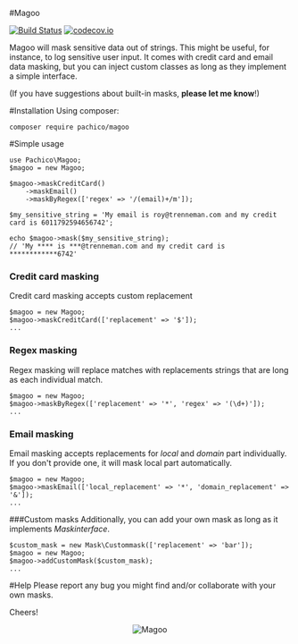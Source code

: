 #Magoo

[![Build Status](https://travis-ci.org/pachico/magoo.svg?branch=master)](https://travis-ci.org/pachico/magoo) [![codecov.io](https://codecov.io/github/pachico/magoo/coverage.svg?branch=master)](https://codecov.io/github/pachico/magoo?branch=master)

Magoo will mask sensitive data out of strings. This might be useful, for instance, to log sensitive user input.
It comes with credit card and email data masking, but you can inject custom classes as long as they implement a simple interface.

(If you have suggestions about built-in masks, **please let me know**!)

#Installation
Using composer:

	composer require pachico/magoo

#Simple usage

	use Pachico\Magoo;
	$magoo = new Magoo;

	$magoo->maskCreditCard()
		->maskEmail()
		->maskByRegex(['regex' => '/(email)+/m']);

	$my_sensitive_string = 'My email is roy@trenneman.com and my credit card is 6011792594656742';
	
	echo $magoo->mask($my_sensitive_string);
	// 'My **** is ***@trenneman.com and my credit card is ************6742'

### Credit card masking

Credit card masking accepts custom replacement

	$magoo = new Magoo;
	$magoo->maskCreditCard(['replacement' => '$']);
	...

### Regex masking
Regex masking will replace matches with replacements strings that are long as each individual match.

	$magoo = new Magoo;
	$magoo->maskByRegex(['replacement' => '*', 'regex' => '(\d+)']);
	...

### Email masking 
Email masking accepts replacements for *local* and *domain* part individually.
If you don't provide one, it will mask local part automatically.

	$magoo = new Magoo;
	$magoo->maskEmail(['local_replacement' => '*', 'domain_replacement' => '&']);
	...

###Custom masks
Additionally, you can add your own mask as long as it implements *Maskinterface*.

	$custom_mask = new Mask\Custommask(['replacement' => 'bar']);
	$magoo = new Magoo;
	$magoo->addCustomMask($custom_mask);
	...

#Help
Please report any bug you might find and/or collaborate with your own masks.

Cheers!

<p align="center">
  <img src="http://i.imgur.com/Cxi86gJ.png" alt="Magoo"/>
</p>
	
